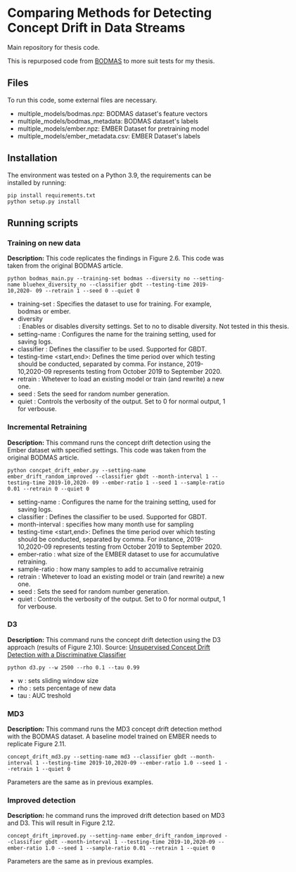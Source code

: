 # Comparing Methods for Detecting Concept Drift in Data Streams

Main repository for thesis code.

This is repurposed code from [BODMAS](https://github.com/whyisyoung/BODMAS) to more suit tests for my thesis. 

## Files

To run this code, some external files are necessary.

- multiple_models/bodmas.npz: BODMAS dataset's feature vectors
- multiple_models/bodmas_metadata: BODMAS dataset's labels
- multiple_models/ember.npz: EMBER Dataset for pretraining model
- multiple_models/ember_metadata.csv: EMBER Dataset's labels

## Installation

The environment was tested on a Python 3.9, the requirements can be installed by running:

```shell
pip install requirements.txt
python setup.py install
```

## Running scripts

### Training on new data

**Description:** This code replicates the findings in Figure 2.6. This code was taken from the original BODMAS article.

```shell
python bodmas_main.py --training-set bodmas --diversity no --setting-name bluehex_diversity_no --classifier gbdt --testing-time 2019-10,2020- 09 --retrain 1 --seed 0 --quiet 0
```
- training-set <dataset>: Specifies the dataset to use for training. For example, bodmas or ember.
- diversity <option>: Enables or disables diversity settings. Set to no to disable diversity. Not tested in this thesis.
- setting-name <name>: Configures the name for the training setting, used for saving logs.
- classifier <type>: Defines the classifier to be used. Supported for GBDT.
- testing-time <start,end>: Defines the time period over which testing should be conducted, separated by comma. For instance, 2019-10,2020-09 represents testing from October 2019 to September 2020.
- retrain <flag>: Whetever to load an existing model or train (and rewrite) a new one.
- seed <number>: Sets the seed for random number generation.
- quiet <mode>: Controls the verbosity of the output. Set to 0 for normal output, 1 for verbouse.

### Incremental Retraining

**Description:** This command runs the concept drift detection using the Ember dataset with specified settings. This code was taken from the original BODMAS article.

```shell
python concpet_drift_ember.py --setting-name ember_drift_random_improved --classifier gbdt --month-interval 1 --testing-time 2019-10,2020- 09 --ember-ratio 1 --seed 1 --sample-ratio 0.01 --retrain 0 --quiet 0
```

- setting-name <name>: Configures the name for the training setting, used for saving logs.
- classifier <type>: Defines the classifier to be used. Supported for GBDT.
- month-interval <number>: specifies how many month use for sampling
- testing-time <start,end>: Defines the time period over which testing should be conducted, separated by comma. For instance, 2019-10,2020-09 represents testing from October 2019 to September 2020.
- ember-ratio <float>: what size of the EMBER dataset to use for accumulative retraining.
- sample-ratio <float>: how many samples to add to accumalive retrainig
- retrain <flag>: Whetever to load an existing model or train (and rewrite) a new one.
- seed <number>: Sets the seed for random number generation.
- quiet <mode>: Controls the verbosity of the output. Set to 0 for normal output, 1 for verbouse.

### D3

**Description:** This command runs the concept drift detection using the D3
approach (results of Figure 2.10). Source: [Unsupervised Concept Drift Detection with a Discriminative Classifier](https://dl.acm.org/doi/abs/10.1145/3357384.3358144)

```shell
python d3.py --w 2500 --rho 0.1 --tau 0.99
```

- w <int>: sets sliding window size
- rho <float>: sets percentage of new data
- tau <float>: AUC treshold


### MD3

**Description:** This command runs the MD3 concept drift detection method
with the BODMAS dataset. A baseline model trained on EMBER needs to
replicate Figure 2.11.

```shell
concept_drift_md3.py --setting-name md3 --classifier gbdt --month- interval 1 --testing-time 2019-10,2020-09 --ember-ratio 1.0 --seed 1 --retrain 1 --quiet 0
```

Parameters are the same as in previous  examples.


### Improved detection

**Description:** he command runs the improved drift detection based on
MD3 and D3. This will result in Figure 2.12.

```shell
concept_drift_improved.py --setting-name ember_drift_random_improved --classifier gbdt --month-interval 1 --testing-time 2019-10,2020-09 --ember-ratio 1.0 --seed 1 --sample-ratio 0.01 --retrain 1 --quiet 0
```

Parameters are the same as in previous examples.
